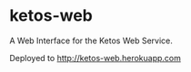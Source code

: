 ketos-web
==========

A Web Interface for the Ketos Web Service.

Deployed to http://ketos-web.herokuapp.com

